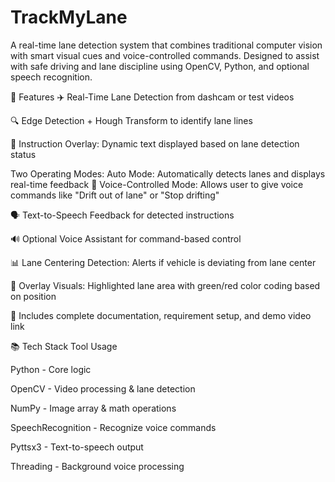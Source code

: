 # TrackMyLane
A real-time lane detection system that combines traditional computer vision with smart visual cues and voice-controlled commands. Designed to assist with safe driving and lane discipline using OpenCV, Python, and optional speech recognition.

🚀 Features
✈️ Real-Time Lane Detection from dashcam or test videos

🔍 Edge Detection + Hough Transform to identify lane lines

💃 Instruction Overlay: Dynamic text displayed based on lane detection status

Two Operating Modes:
  Auto Mode: Automatically detects lanes and displays real-time feedback
🔮 Voice-Controlled Mode: Allows user to give voice commands like "Drift out of lane" or "Stop drifting"

🗣 Text-to-Speech Feedback for detected instructions

🔊 Optional Voice Assistant for command-based control

📊 Lane Centering Detection: Alerts if vehicle is deviating from lane center

📅 Overlay Visuals: Highlighted lane area with green/red color coding based on position

📄 Includes complete documentation, requirement setup, and demo video link

📚 Tech Stack
Tool            Usage

Python -     Core logic

OpenCV -     Video processing & lane detection

NumPy  -     Image array & math operations

SpeechRecognition    -    Recognize voice commands

Pyttsx3 -    Text-to-speech output

Threading -  Background voice processing
